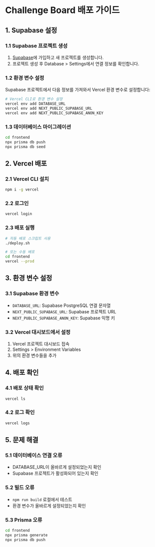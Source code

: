 # Challenge Board 배포 가이드

## 1. Supabase 설정

### 1.1 Supabase 프로젝트 생성
1. [Supabase](https://supabase.com)에 가입하고 새 프로젝트를 생성합니다.
2. 프로젝트 생성 후 Database > Settings에서 연결 정보를 확인합니다.

### 1.2 환경 변수 설정
Supabase 프로젝트에서 다음 정보를 가져와서 Vercel 환경 변수로 설정합니다:

```bash
# Vercel CLI로 환경 변수 설정
vercel env add DATABASE_URL
vercel env add NEXT_PUBLIC_SUPABASE_URL
vercel env add NEXT_PUBLIC_SUPABASE_ANON_KEY
```

### 1.3 데이터베이스 마이그레이션
```bash
cd frontend
npx prisma db push
npx prisma db seed
```

## 2. Vercel 배포

### 2.1 Vercel CLI 설치
```bash
npm i -g vercel
```

### 2.2 로그인
```bash
vercel login
```

### 2.3 배포 실행
```bash
# 자동 배포 스크립트 사용
./deploy.sh

# 또는 수동 배포
cd frontend
vercel --prod
```

## 3. 환경 변수 설정

### 3.1 Supabase 환경 변수
- `DATABASE_URL`: Supabase PostgreSQL 연결 문자열
- `NEXT_PUBLIC_SUPABASE_URL`: Supabase 프로젝트 URL
- `NEXT_PUBLIC_SUPABASE_ANON_KEY`: Supabase 익명 키

### 3.2 Vercel 대시보드에서 설정
1. Vercel 프로젝트 대시보드 접속
2. Settings > Environment Variables
3. 위의 환경 변수들을 추가

## 4. 배포 확인

### 4.1 배포 상태 확인
```bash
vercel ls
```

### 4.2 로그 확인
```bash
vercel logs
```

## 5. 문제 해결

### 5.1 데이터베이스 연결 오류
- DATABASE_URL이 올바르게 설정되었는지 확인
- Supabase 프로젝트가 활성화되어 있는지 확인

### 5.2 빌드 오류
- `npm run build` 로컬에서 테스트
- 환경 변수가 올바르게 설정되었는지 확인

### 5.3 Prisma 오류
```bash
cd frontend
npx prisma generate
npx prisma db push
``` 